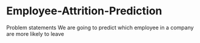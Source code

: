 # Employee-Attrition-Prediction

Problem statements
We are going to predict which employee in a company are more likely to leave 

